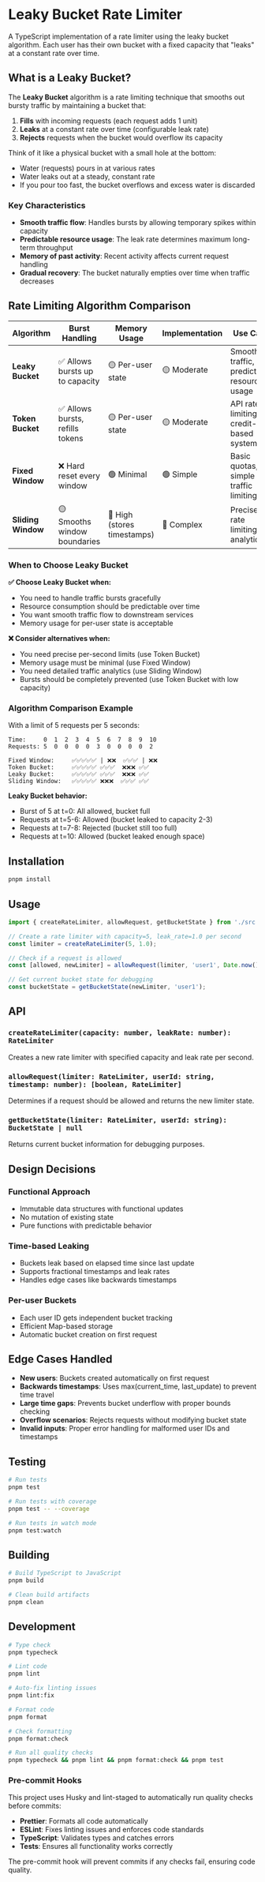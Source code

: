 # Leaky Bucket Rate Limiter

A TypeScript implementation of a rate limiter using the leaky bucket algorithm. Each user has their own bucket with a fixed capacity that "leaks" at a constant rate over time.

## What is a Leaky Bucket?

The **Leaky Bucket** algorithm is a rate limiting technique that smooths out bursty traffic by maintaining a bucket that:

1. **Fills** with incoming requests (each request adds 1 unit)
2. **Leaks** at a constant rate over time (configurable leak rate)
3. **Rejects** requests when the bucket would overflow its capacity

Think of it like a physical bucket with a small hole at the bottom:

- Water (requests) pours in at various rates
- Water leaks out at a steady, constant rate
- If you pour too fast, the bucket overflows and excess water is discarded

### Key Characteristics

- **Smooth traffic flow**: Handles bursts by allowing temporary spikes within capacity
- **Predictable resource usage**: The leak rate determines maximum long-term throughput
- **Memory of past activity**: Recent activity affects current request handling
- **Gradual recovery**: The bucket naturally empties over time when traffic decreases

## Rate Limiting Algorithm Comparison

| Algorithm          | Burst Handling                   | Memory Usage                | Implementation | Use Case                                   |
| ------------------ | -------------------------------- | --------------------------- | -------------- | ------------------------------------------ |
| **Leaky Bucket**   | ✅ Allows bursts up to capacity  | 🟡 Per-user state           | 🟡 Moderate    | Smooth traffic, predictable resource usage |
| **Token Bucket**   | ✅ Allows bursts, refills tokens | 🟡 Per-user state           | 🟡 Moderate    | API rate limiting, credit-based systems    |
| **Fixed Window**   | ❌ Hard reset every window       | 🟢 Minimal                  | 🟢 Simple      | Basic quotas, simple traffic limiting      |
| **Sliding Window** | 🟡 Smooths window boundaries     | 🔴 High (stores timestamps) | 🔴 Complex     | Precise rate limiting, analytics           |

### When to Choose Leaky Bucket

**✅ Choose Leaky Bucket when:**

- You need to handle traffic bursts gracefully
- Resource consumption should be predictable over time
- You want smooth traffic flow to downstream services
- Memory usage for per-user state is acceptable

**❌ Consider alternatives when:**

- You need precise per-second limits (use Token Bucket)
- Memory usage must be minimal (use Fixed Window)
- You need detailed traffic analytics (use Sliding Window)
- Bursts should be completely prevented (use Token Bucket with low capacity)

### Algorithm Comparison Example

With a limit of 5 requests per 5 seconds:

```
Time:     0  1  2  3  4  5  6  7  8  9  10
Requests: 5  0  0  0  0  3  0  0  0  0  2

Fixed Window:     ✅✅✅✅✅ | ❌❌  ✅✅✅ | ❌❌
Token Bucket:     ✅✅✅✅✅ ✅✅✅  ❌❌❌ ✅✅
Leaky Bucket:     ✅✅✅✅✅ ✅✅✅  ❌❌❌ ✅✅
Sliding Window:   ✅✅✅✅✅ ❌❌❌  ✅✅✅ ✅✅
```

**Leaky Bucket behavior:**

- Burst of 5 at t=0: All allowed, bucket full
- Requests at t=5-6: Allowed (bucket leaked to capacity 2-3)
- Requests at t=7-8: Rejected (bucket still too full)
- Requests at t=10: Allowed (bucket leaked enough space)

## Installation

```bash
pnpm install
```

## Usage

```typescript
import { createRateLimiter, allowRequest, getBucketState } from './src';

// Create a rate limiter with capacity=5, leak_rate=1.0 per second
const limiter = createRateLimiter(5, 1.0);

// Check if a request is allowed
const [allowed, newLimiter] = allowRequest(limiter, 'user1', Date.now() / 1000);

// Get current bucket state for debugging
const bucketState = getBucketState(newLimiter, 'user1');
```

## API

### `createRateLimiter(capacity: number, leakRate: number): RateLimiter`

Creates a new rate limiter with specified capacity and leak rate per second.

### `allowRequest(limiter: RateLimiter, userId: string, timestamp: number): [boolean, RateLimiter]`

Determines if a request should be allowed and returns the new limiter state.

### `getBucketState(limiter: RateLimiter, userId: string): BucketState | null`

Returns current bucket information for debugging purposes.

## Design Decisions

### Functional Approach

- Immutable data structures with functional updates
- No mutation of existing state
- Pure functions with predictable behavior

### Time-based Leaking

- Buckets leak based on elapsed time since last update
- Supports fractional timestamps and leak rates
- Handles edge cases like backwards timestamps

### Per-user Buckets

- Each user ID gets independent bucket tracking
- Efficient Map-based storage
- Automatic bucket creation on first request

## Edge Cases Handled

- **New users**: Buckets created automatically on first request
- **Backwards timestamps**: Uses max(current_time, last_update) to prevent time travel
- **Large time gaps**: Prevents bucket underflow with proper bounds checking
- **Overflow scenarios**: Rejects requests without modifying bucket state
- **Invalid inputs**: Proper error handling for malformed user IDs and timestamps

## Testing

```bash
# Run tests
pnpm test

# Run tests with coverage
pnpm test -- --coverage

# Run tests in watch mode
pnpm test:watch
```

## Building

```bash
# Build TypeScript to JavaScript
pnpm build

# Clean build artifacts
pnpm clean
```

## Development

```bash
# Type check
pnpm typecheck

# Lint code
pnpm lint

# Auto-fix linting issues
pnpm lint:fix

# Format code
pnpm format

# Check formatting
pnpm format:check

# Run all quality checks
pnpm typecheck && pnpm lint && pnpm format:check && pnpm test
```

### Pre-commit Hooks

This project uses Husky and lint-staged to automatically run quality checks before commits:

- **Prettier**: Formats all code automatically
- **ESLint**: Fixes linting issues and enforces code standards
- **TypeScript**: Validates types and catches errors
- **Tests**: Ensures all functionality works correctly

The pre-commit hook will prevent commits if any checks fail, ensuring code quality.
